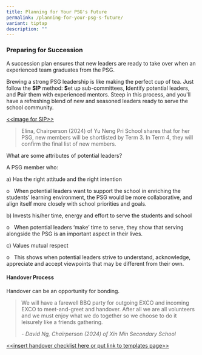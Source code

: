 ```yaml
---
title: Planning for Your PSG's Future
permalink: /planning-for-your-psg-s-future/
variant: tiptap
description: ""
---
```

<h3><strong>Preparing for Succession</strong></h3>
<p>A succession plan ensures that new leaders are ready to take over when
an experienced team graduates from the PSG.</p>
<p>Brewing a strong PSG leadership is like making the perfect cup of tea.
Just follow the <strong>SIP</strong> method: <strong>S</strong>et up sub-committees, <strong>I</strong>dentify
potential leaders, and <strong>P</strong>air them with experienced mentors.
Steep in this process, and you'll have a refreshing blend of new and seasoned
leaders ready to serve the school community.</p>
<p><u>&lt;&lt;image for SIP&gt;&gt;</u>
</p>
<p></p>
<blockquote>
<p>Elina, Chairperson (2024) of Yu Neng Pri School shares that for her PSG,
new members will be shortlisted by Term 3. In Term 4, they will confirm
the final list of new members.</p>
</blockquote>
<p></p>
<p>What are some attributes of potential leaders?</p>
<p>A PSG member who:</p>
<p>a) Has the right attitude and the right intention</p>
<p>o&nbsp;&nbsp; When potential leaders want to support the school in enriching
the students’ learning environment, the PSG would be more collaborative,
and align itself more closely with school priorities and goals.</p>
<p>b) Invests his/her time, energy and effort to serve the students and school</p>
<p>o&nbsp;&nbsp; When potential leaders ‘make’ time to serve, they show that
serving alongside the PSG is an important aspect in their lives.</p>
<p>c) Values mutual respect</p>
<p>o&nbsp;&nbsp; This shows when potential leaders strive to understand,
acknowledge, appreciate and accept viewpoints that may be different from
their own.</p>
<p></p>
<h4><strong>Handover Process</strong></h4>
<p>Handover can be an opportunity for bonding.</p>
<blockquote>
<p>We will have a farewell BBQ party for outgoing EXCO and incoming EXCO
to meet-and-greet and handover. After all we are all volunteers and we
must enjoy what we do together so we choose to do it leisurely like a friends
gathering.</p>
<p><em>- David Ng, Chairperson (2024) of Xin Min Secondary School</em>
</p>
</blockquote>
<p></p>
<p><u>&lt;&lt;insert handover checklist here or put link to templates page&gt;&gt;</u>
</p>
<p></p>
<p></p>
<p></p>
<p></p>
<p></p>
<p></p>
<p></p>
<p></p>
<p></p>
<p></p>
<p></p>
<p></p>
<p></p>
<p></p>
<p></p>
